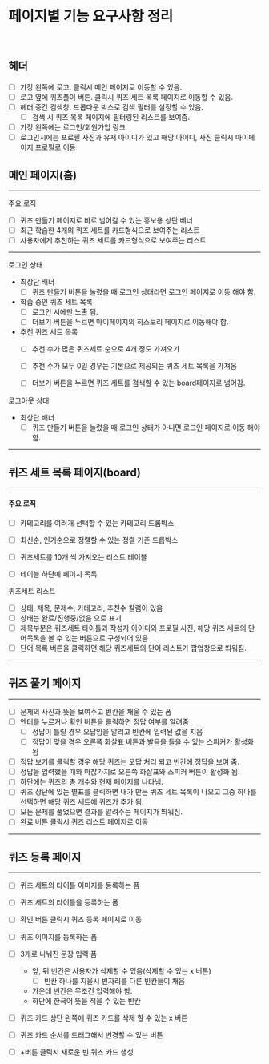 

# 페이지별 기능 요구사항 정리
<br>

## 헤더

- [ ] 가장 왼쪽에 로고. 클릭시 메인 페이지로 이동할 수 있음.
- [ ] 로고 옆에 퀴즈풀이 버튼. 클릭시 퀴즈 세트 목록 페이지로 이동할 수 있음.
- [ ] 헤더 중간 검색창. 드롭다운 박스로 검색 필터를 설정할 수 있음. 
  - [ ] 검색 시 퀴즈 목록 페이지에 필터링된 리스트를 보여줌.
- [ ] 가장 왼쪽에는 로그인/회원가입 링크
- [ ] 로그인시에는 프로필 사진과 유저 아이디가 있고 해당 아이디, 사진 클릭시 마이페이지 프로필로 이동

## 메인 페이지(홈)


---

주요 로직
- [ ] 퀴즈 만들기 페이지로 바로 넘어갈 수 있는 홍보용 상단 베너
- [ ] 최근 학습한 4개의 퀴즈 세트를 카드형식으로 보여주는  리스트
- [ ] 사용자에게 추천하는 퀴즈 세트를 카드형식으로 보여주는 리스트
  
---


로그인 상태

- 최상단 배너
  - [ ] 퀴즈 만들기 버튼을 눌렀을 때 로그인 상태라면 로그인 페이지로 이동 해야 함.

- 학습 중인 퀴즈 세트 목록
    - [ ] 로그인 시에만 노출 됨.
    - [ ] 더보기 버튼을 누르면 마이페이지의 히스토리 페이지로 이동해야 함.

- 추천 퀴즈 세트 목록
    - [ ] 추천 수가 많은 퀴즈세트 순으로 4개 정도 가져오기
    - [ ] 추천 수가 모두 0일 경우는 기본으로 제공되는 퀴즈 세트 목록을 가져옴
    - [ ] 더보기 버튼을 누르면 퀴즈 세트를 검색할 수 있는 board페이지로 넘어감.



로그아웃 상태
- 최상단 배너
  - [ ] 퀴즈 만들기 버튼을 눌렀을 때 로그인 상태가 아니면 로그인 페이지로 이동 해야 함.

---

## 퀴즈 세트 목록 페이지(board)

---
#### 주요 로직
- [ ] 카테고리를 여러개 선택할 수 있는 카테고리 드롭박스
- [ ] 최신순, 인기순으로 정렬할 수 있는 정렬 기준 드롭박스
- [ ] 퀴즈세트를 10개 씩 가져오는 리스트 테이블
- [ ] 테이블 하단에 페이지 목록


퀴즈세트 리스트
- [ ] 상태, 제목, 문제수, 카테고리, 추천수 칼럼이 있음
- [ ] 상태는 완료/진행중/없음 으로 표기
- [ ] 제목부분은 퀴즈세트 타이틀과 작성자 아이디와 프로필 사진, 해당 퀴즈 세트의 단어목록을 볼 수 있는 버튼으로 구성되어 있음
- [ ] 단어 목록 버튼을 클릭하면 해당 퀴즈세트의 단어 리스트가 팝업창으로 띄워짐.

---
## 퀴즈 풀기 페이지
---
- [ ] 문제의 사진과 뜻을 보여주고 빈칸을 채울 수 있는 폼
- [ ] 엔터를 누르거나 확인 버튼을 클릭하면 정답 여부를 알려줌
    - [ ] 정답이 틀릴 경우 오답임을 알리고 빈칸에 입력된 값을 지움
    - [ ] 정답이 맞을 경우 오른쪽 화살표 버튼과 발음을 들을 수 있는 스피커가 활성화 됨
- [ ] 정답 보기를 클릭할 경우 해당 퀴즈는 오답 처리 되고 빈칸에 정답을 보여 줌.
- [ ] 정답을 입력했을 때와 마찮가지로 오른쪽 화살표와 스피커 버튼이 활성화 됨.
- [ ] 하단에는 퀴즈의 총 개수와 현재 페이지를 나타냄.
- [ ] 퀴즈 상단에 있는 별표를 클릭하면 내가 만든 퀴즈 세트 목록이 나오고 그중 하나를 선택하면 해당 퀴즈 세트에 퀴즈가 추가 됨.
- [ ] 모든 문제를 풀었으면 결과를 알려주는 페이지가 띄워짐.
- [ ] 완료 버튼 클릭시 퀴즈 리스트 페이지로 이동

---
## 퀴즈 등록 페이지
---
- [ ] 퀴즈 세트의 타이틀 이미지를 등록하는 폼
- [ ] 퀴즈 세트의 타이틀을 등록하는 폼
- [ ] 확인 버튼 클릭시 퀴즈 등록 페이지로 이동
- [ ] 퀴즈 이미지를 등록하는 폼
- [ ] 3개로 나눠진 문장 입력 폼
    - 앞, 뒤 빈칸은 사용자가 삭제할 수 있음(삭제할 수 있는 x 버튼)
      - [ ] 빈칸 하나를 지울시 빈자리를 다른 빈칸들이 채움
    - 가운데 빈칸은 무조건 입력해야 함.
    - 하단에 한국어 뜻을 적을 수 있는 빈칸
- [ ] 퀴즈 카드 상단 왼쪽에 퀴즈 카드를 삭제 할 수 있는 x 버튼
- [ ] 퀴즈 카드 순서를 드래그해서 변경할 수 있는 버튼
- [ ] +버튼 클릭시 새로운 빈 퀴즈 카드 생성



